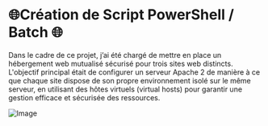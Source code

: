 # 🌐Création de Script PowerShell / Batch 🌐

Dans le cadre de ce projet, j’ai été chargé de mettre en place un hébergement web mutualisé sécurisé pour trois sites web distincts. L'objectif principal était de configurer un serveur Apache 2 de manière à ce que chaque site dispose de son propre environnement isolé sur le même serveur, en utilisant des hôtes virtuels (virtual hosts) pour garantir une gestion efficace et sécurisée des ressources.


![Image](https://upload.wikimedia.org/wikipedia/commons/thumb/1/10/Apache_HTTP_server_logo_%282019-present%29.svg/1200px-Apache_HTTP_server_logo_%282019-present%29.svg.png)
